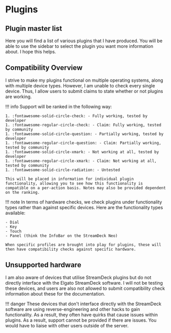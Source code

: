 # Plugins

## Plugin master list

Here you will find a list of various plugins that I have produced. You will be able to use the sidebar to select the plugin you want more information about. I hope this helps.

## Compatibility Overview

I strive to make my plugins functional on multiple operating systems, along with multiple device types. However, I am unable to check every single device. Thus, I allow users to submit claims to state whether or not plugins are working.

!!! info
    Support will be ranked in the following way:

    1. :fontawesome-solid-circle-check: - Fully working, tested by developer
    1. :fontawesome-regular-circle-check: - Claim: Fully working, tested by community
    1. :fontawesome-solid-circle-question: - Partially working, tested by developer
    1. :fontawesome-regular-circle-question: - Claim: Partially working, tested by community
    1. :fontawesome-solid-circle-xmark: - Not working at all, tested by developer
    1. :fontawesome-regular-circle-xmark: - Claim: Not working at all, tested by community
    1. :fontawesome-solid-circle-radiation: - Untested

    This will be placed in information for individual plugin functionality, allowing you to see how this functionality is compatible on a per-action basis. Notes may also be provided dependent on the ranking.

!!! note
    In terms of hardware checks, we check plugins under functionality types rather than against specific devices. Here are the functionality types available:

    - Dial
    - Key
    - Touch
    - Panel (think the InfoBar on the StreamDeck Neo)

    When specific profiles are brought into play for plugins, these will then have compatibility checks against specific hardware.

## Unsupported hardware

I am also aware of devices that utilise StreamDeck plugins but do not directly interface with the Elgato StreamDeck software. I will not be testing these devices, and users are also not allowed to submit compatibility check information about these for the documentation.

!!! danger
    These devices that don't interface directly with the StreamDeck software are using reverse-engineering and other hacks to gain functionality. As a result, they often have quirks that cause issues within plugins. As a result, support cannot be provided if there are issues. You would have to liaise with other users outside of the server.